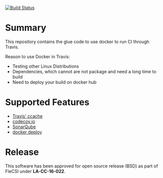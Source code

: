 [![Build Status](https://travis-ci.org/junghans/travis-docker-glue.svg?branch=master)](https://travis-ci.org/junghans/travis-docker-glue)

# Summary

This repository contains the glue code to use docker to run CI through
Travis.

Reason to use Docker in Travis:
- Testing other Linux Distributions
- Dependencies, which cannot are not package and need a long time to build
- Need to deploy your build on docker hub

# Supported Features

- [Travis' ccache](https://docs.travis-ci.com/user/caching/#ccache-cache)
- [codecov.io](https://codecov.io/gh/junghans/travis-docker-glue)
- [SonarQube](https://sonarqube.com/dashboard?id=travis-docker-glue)
- [docker deploy](https://hub.docker.com/r/junghans/travis-docker-glue/tags)

# Release

This software has been approved for open source release (BSD) as part of FleCSI under **LA-CC-16-022**.
